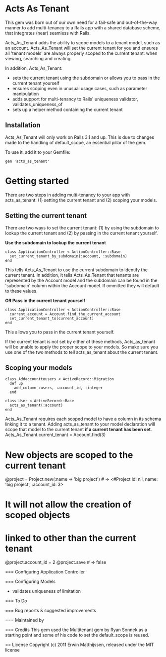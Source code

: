 Acts As Tenant
==============
This gem was born out of our own need for a fail-safe and out-of-the-way manner to add multi-tenancy to a Rails app with a shared database scheme, that integrates (near) seamless with Rails.

Acts_As_Tenant adds the ability to scope models to a tenant model, such as an account. Acts_As_Tenant will set the current tenant for you and ensures all 'tenant models' are always properly scoped to the current tenant: when viewing, searching and creating.

In addition, Acts_As_Tenant:
* sets the current tenant using the subdomain or allows you to pass in the current tenant yourself
* ensures scoping even in unusual usage cases, such as parameter manipulation
* adds support for multi-tenancy to Rails' uniqueness validator, validates_uniqueness_of
* sets up a helper method containing the current tenant

Installation
------------
Acts_As_Tenant will only work on Rails 3.1 and up. This is due to changes made to the handling of default_scope, an essential pillar of the gem.

To use it, add it to your Gemfile:
  
    gem 'acts_as_tenant'
  
Getting started
===============
There are two steps in adding multi-tenancy to your app with acts_as_tenant: (1) setting the current tenant  and (2) scoping your models.

Setting the current tenant
--------------------------
There are two ways to set the current tenant: (1) by using the subdomain to lookup the current tenant and (2) by passing in the current tenant yourself.

**Use the subdomain to lookup the current tenant**

    class ApplicationController < ActionController::Base
      set_current_tenant_by_subdomain(:account, :subdomain)
    end
This tells Acts_As_Tenant to use the current subdomain to identify the current tenant. In addition, it tells Acts_As_Tenant that tenants are represented by the Account model and the subdomain can be found in the 'subdomain' column within the Account model. If ommitted they will default to these values.

**OR Pass in the current tenant yourself**

    class ApplicationController < ActionController::Base
      current_account = Account.find_the_current_account
      set_current_tenant_to(current_account)
    end
This allows you to pass in the current tenant yourself.

If the current tenant is not set by either of these methods, Acts_as_tenant will be unable to apply the proper scope to your models. So make sure you use one of the two methods to tell acts_as_tenant about the current tenant.
  
Scoping your models
-------------------
    class Addaccounttousers < ActiveRecord::Migration
      def up
        add_column :users, :account_id, :integer
      end
  
    class User < ActiveRecord::Base
      acts_as_tenant(:account)
    end
  
Acts_As_Tenant requires each scoped model to have a column in its schema linking it to a tenant. Adding acts_as_tenant to your model declaration will scope that model to the current tenant **if a current tenant has been set**.
  Acts_As_Tenant.current_tenant = Account.find(3)   
  
  # New objects are scoped to the current tenant
  @project = Project.new(:name => 'big project')    # => <#Project id: nil, name: 'big project', :account_id: 3>
  
  # It will not allow the creation of scoped objects 
  # linked to other than the current tenant
  @project.account_id = 2
  @project.save                                     # => false 
  
  
  



=== Configuring Application Controller


=== Configuring Models
* validates uniqueness of limitation

=== To Do

=== Bug reports & suggested improvements


=== Maintained by

=== Credits
This gem used the Multitenant gem by Ryan Sonnek as a starting point and some of his code to set the default_scope is reused.

== License
Copyright (c) 2011 Erwin Matthijssen, released under the MIT license
